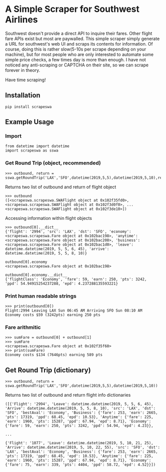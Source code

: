# A Simple Scraper for Southwest Airlines

Southwest doesn't provide a direct API to inquire their fares. Other flight fare APIs exist but most are paywalled. This simple scraper simply generate a URL for southwest's web UI and scraps its contents for information. Of course, doing this is rather slow(5-10s per scrape depending on your machine), but for most people who are only interested to automate some simple price checks, a few times day is more than enough. I have not noticed any anti-scraping or CAPTCHA on their site, so we can scrape forever in theory.

Have time scraping!

## Installation
```
pip install scrapeswa
```
## Example Usage
### Import
```
from datetime import datetime
import scrapeswa as sswa
```

### Get Round Trip (object, recommended)
```
>>> outbound, return = sswa.getRoundTrip('LAX','SFO',datetime(2019,5,5),datetime(2019,5,10),returnObject=True)
```

Returns two list of outbound and return of flight object

```
>>> outbound
([<scrapeswa.scrapeswa.SWAFlight object at 0x102f35fd0>, <scrapeswa.scrapeswa.SWAFlight object at 0x102f3d0f0>, ... <scrapeswa.scrapeswa.SWAFlight object at 0x102f3de10>])
```

Accessing information within flight objects

```
>>> outbound[0].__dict__
{'flight': '2994', 'src': 'LAX', 'dst': 'SFO', 'economy': <scrapeswa.scrapeswa.Fare object at 0x102bac198>, 'anytime': <scrapeswa.scrapeswa.Fare object at 0x102bac208>, 'business': <scrapeswa.scrapeswa.Fare object at 0x102bac1d0>, 'leave': datetime.datetime(2019, 5, 5, 6, 45), 'arrive': datetime.datetime(2019, 5, 5, 8, 10)}

outbound[0].economy
<scrapeswa.scrapeswa.Fare object at 0x102bac198>

outbound[0].economy.__dict__
{'flightClass': 'Economy', 'fare': 59, 'earn': 250, 'pts': 3242, 'ppd': 54.94915254237288, 'epd': 4.237288135593221}
```

### Print human readable strings

```
>>> print(outbound[0])
Flight:2994 Leaving LAX Sun 06:45 AM Arriving SFO Sun 08:10 AM
Economy costs $59 (3242pts) earning 250 pts

```
### Fare arithmitic
```
>>> sumFare = outbound[0] + outbound[1]
>>> sumFare
<scrapeswa.scrapeswa.Fare object at 0x102f35f60>
>>> print(sumFare)
Economy costs $134 (7646pts) earning 589 pts
```
## Get Round Trip (dictionary)
```
>>> outbound, return = sswa.getRoundTrip('LAX','SFO',datetime(2019,5,5),datetime(2019,5,10))
```
Returns two list of outbound and return flight info dictionaries
```
([{'Flight': '2994', 'Leave': datetime.datetime(2019, 5, 5, 6, 45), 'Arrive': datetime.datetime(2019, 5, 5, 8, 10), 'src': 'LAX', 'dst': 'SFO', 'bestAval': 'Economy', 'Business': {'fare': 253, 'earn': 2665, 'pts': 17319, 'ppd': 68.45, 'epd': 10.53}, 'Anytime': {'fare': 225, 'earn': 1960, 'pts': 15287, 'ppd': 67.94, 'epd': 8.71}, 'Economy': {'fare': 59, 'earn': 250, 'pts': 3242, 'ppd': 54.94, 'epd': 4.23}},

...

{'Flight': '1077', 'Leave': datetime.datetime(2019, 5, 10, 21, 25), 'Arrive': datetime.datetime(2019, 5, 10, 22, 55), 'src': 'SFO', 'dst': 'LAX', 'bestAval': 'Economy', 'Business': {'fare': 253, 'earn': 2665, 'pts': 17319, 'ppd': 68.45, 'epd': 10.53}, 'Anytime': {'fare': 225, 'earn': 1960, 'pts': 15287, 'ppd': 67.94, 'epd': 8.71}, 'Economy': {'fare': 75, 'earn': 339, 'pts': 4404, 'ppd': 58.72, 'epd': 4.52}}])
```
